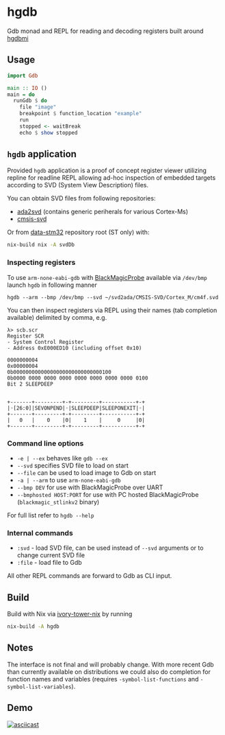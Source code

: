 # hgdb

Gdb monad and REPL for reading and decoding registers built
around [hgdbmi](https://github.com/DistRap/hgdbmi)

## Usage

```haskell
import Gdb

main :: IO ()
main = do
  runGdb $ do
    file "image"
    breakpoint $ function_location "example"
    run
    stopped <- waitBreak
    echo $ show stopped
```

## `hgdb` application

Provided `hgdb` application is a proof of concept register viewer
utilizing repline for readline REPL allowing ad-hoc inspection
of embedded targets according to SVD (System View Description) files.


You can obtain SVD files from following repositories:
* [ada2svd](https://github.com/AdaCore/svd2ada/) (contains generic periherals for various Cortex-Ms)
* [cmsis-svd](https://github.com/posborne/cmsis-svd)

Or from [data-stm32](https://github.com/HaskellEmbedded/data-stm32)
repository root (ST only) with:

```bash
nix-build nix -A svdDb
```

### Inspecting registers

To use `arm-none-eabi-gdb` with [BlackMagicProbe](https://github.com/blacksphere/blackmagic)
available via `/dev/bmp` launch `hgdb` in following manner

```
hgdb --arm --bmp /dev/bmp --svd ~/svd2ada/CMSIS-SVD/Cortex_M/cm4f.svd
```

You can then inspect registers via REPL using their names
(tab completion available) delimited by comma, e.g.

```
λ> scb.scr
Register SCR
- System Control Register
- Address 0xE000ED10 (including offset 0x10)

0000000004
0x00000004
0b00000000000000000000000000000100
0b0000 0000 0000 0000 0000 0000 0000 0000 0100
Bit 2 SLEEPDEEP


+-------+---------+-+---------+-----------+-+
|◦[26:0]|SEVONPEND|◦|SLEEPDEEP|SLEEPONEXIT|◦|
+-------+---------+-+---------+-----------+-+
|   0   |    0    |0|    1    |     0     |0|
+-------+---------+-+---------+-----------+-+
```

### Command line options

* `-e | --ex` behaves like `gdb --ex`
* `--svd` specifies SVD file to load on start
* `--file` can be used to load image to Gdb on start
* `-a | --arm`  to use `arm-none-eabi-gdb`
* `--bmp DEV` for use with BlackMagicProbe over UART
* `--bmphosted HOST:PORT` for use with PC hosted BlackMagicProbe (`blackmagic_stlinkv2` binary)

For full list refer to `hgdb --help`

### Internal commands

* `:svd` - load SVD file, can be used instead of `--svd` arguments or to change current SVD file
* `:file` - load file to Gdb

All other REPL commands are forward to Gdb as CLI input.


## Build

Build with Nix via [ivory-tower-nix](https://github.com/HaskellEmbedded/ivory-tower-nix/)
by running

```bash
nix-build -A hgdb
```

## Notes

The interface is not final and will probably change. With more recent Gdb than
currently available on distributions we could also do completion for function names
and variables (requires `-symbol-list-functions` and `-symbol-list-variables`).

## Demo

[![asciicast](https://asciinema.org/a/300226.svg)](https://asciinema.org/a/300226)
